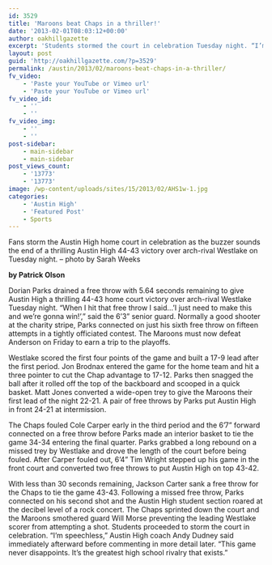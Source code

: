 ```yaml
---
id: 3529
title: 'Maroons beat Chaps in a thriller!'
date: '2013-02-01T08:03:12+00:00'
author: oakhillgazette
excerpt: 'Students stormed the court in celebration Tuesday night. “I’m speechless,” Austin High coach Andy Dudney said immediately after Austin High''s victory over Westlake. “This game never disappoints. It’s the greatest high school rivalry that exists.”'
layout: post
guid: 'http://oakhillgazette.com/?p=3529'
permalink: /austin/2013/02/maroons-beat-chaps-in-a-thriller/
fv_video:
    - 'Paste your YouTube or Vimeo url'
    - 'Paste your YouTube or Vimeo url'
fv_video_id:
    - ''
    - ''
fv_video_img:
    - ''
    - ''
post-sidebar:
    - main-sidebar
    - main-sidebar
post_views_count:
    - '13773'
    - '13773'
image: /wp-content/uploads/sites/15/2013/02/AHS1w-1.jpg
categories:
    - 'Austin High'
    - 'Featured Post'
    - Sports
---
```


Fans storm the Austin High home court in celebration as the buzzer sounds the end of a thrilling Austin High 44-43 victory over arch-rival Westlake on Tuesday night. – photo by Sarah Weeks

**by Patrick Olson**

Dorian Parks drained a free throw with 5.64 seconds remaining to give Austin High a thrilling 44-43 home court victory over arch-rival Westlake Tuesday night. “When I hit that free throw I said…’I just need to make this and we’re gonna win!’,” said the 6’3” senior guard. Normally a good shooter at the charity stripe, Parks connected on just his sixth free throw on fifteen attempts in a tightly officiated contest. The Maroons must now defeat Anderson on Friday to earn a trip to the playoffs.

Westlake scored the first four points of the game and built a 17-9 lead after the first period. Jon Brodnax entered the game for the home team and hit a three pointer to cut the Chap advantage to 17-12. Parks then snagged the ball after it rolled off the top of the backboard and scooped in a quick basket. Matt Jones converted a wide-open trey to give the Maroons their first lead of the night 22-21. A pair of free throws by Parks put Austin High in front 24-21 at intermission.

The Chaps fouled Cole Carper early in the third period and the 6’7” forward connected on a free throw before Parks made an interior basket to tie the game 34-34 entering the final quarter. Parks grabbed a long rebound on a missed trey by Westlake and drove the length of the court before being fouled. After Carper fouled out, 6’4” Tim Wright stepped up his game in the front court and converted two free throws to put Austin High on top 43-42.

With less than 30 seconds remaining, Jackson Carter sank a free throw for the Chaps to tie the game 43-43. Following a missed free throw, Parks connected on his second shot and the Austin High student section roared at the decibel level of a rock concert. The Chaps sprinted down the court and the Maroons smothered guard Will Morse preventing the leading Westlake scorer from attempting a shot. Students proceeded to storm the court in celebration. “I’m speechless,” Austin High coach Andy Dudney said immediately afterward before commenting in more detail later. “This game never disappoints. It’s the greatest high school rivalry that exists.”